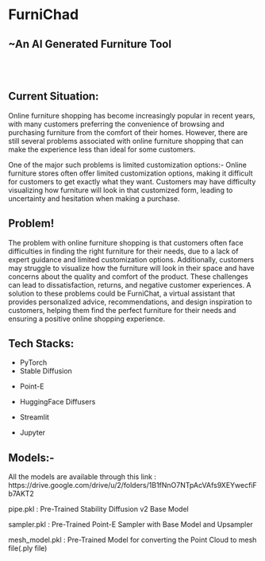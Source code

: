 # FurniChad
## ~An AI Generated Furniture Tool
<br> </br>
## **Current Situation:**
<p>Online furniture shopping has become increasingly popular in recent years, with many customers preferring the convenience of browsing and purchasing furniture from the comfort of their homes. However, there are still several problems associated with online furniture shopping that can make the experience less than ideal for some customers.

One of the major such problems is limited customization options:- Online furniture stores often offer limited customization options, making it difficult for customers to get exactly what they want. Customers may have difficulty visualizing how furniture will look in that customized form, leading to uncertainty and hesitation when making a purchase.
</p>


## **Problem!**
<p>The problem with online furniture shopping is that customers often face difficulties in finding the right furniture for their needs, due to a lack of expert guidance and limited customization options. Additionally, customers may struggle to visualize how the furniture will look in their space and have concerns about the quality and comfort of the product. These challenges can lead to dissatisfaction, returns, and negative customer experiences. A solution to these problems could be FurniChat, a virtual assistant that provides personalized advice, recommendations, and design inspiration to customers, helping them find the perfect furniture for their needs and ensuring a positive online shopping experience.
</p>

## **Tech Stacks:**
  - PyTorch
  - Stable Diffusion
  * Point-E
  + HuggingFace Diffusers
  - Streamlit
  * Jupyter
  
## **Models:-**
  <p> All the models are available through this link : https://drive.google.com/drive/u/2/folders/1B1fNnO7NTpAcVAfs9XEYwecfiFb7AKT2 </p>
  
  <p> pipe.pkl : Pre-Trained Stability Diffusion v2 Base Model </p>
  <p> sampler.pkl : Pre-Trained Point-E Sampler with Base Model and Upsampler </p>
  <p> mesh_model.pkl : Pre-Trained Model for converting the Point Cloud to mesh file(.ply file) </p>
